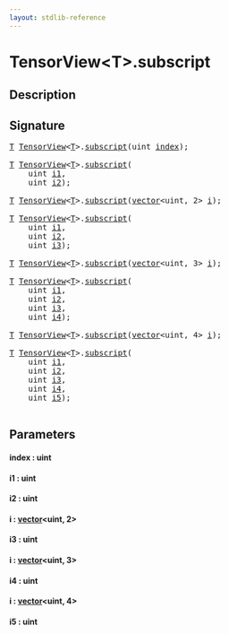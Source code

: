 ```yaml
---
layout: stdlib-reference
---
```


# TensorView\<T\>\.subscript

## Description





## Signature 

<pre>
<a href="index.html#typeparam-T" class="code_type">T</a> <a href="index.html" class="code_type">TensorView</a>&lt;<a href="index.html#typeparam-T" class="code_type">T</a>&gt;.<a href="subscript.html">subscript</a>(<span class="code_keyword">uint</span> <a href="subscript.html#decl-index" class="code_param">index</a>);

<a href="index.html#typeparam-T" class="code_type">T</a> <a href="index.html" class="code_type">TensorView</a>&lt;<a href="index.html#typeparam-T" class="code_type">T</a>&gt;.<a href="subscript.html">subscript</a>(
    <span class="code_keyword">uint</span> <a href="subscript.html#decl-i1" class="code_param">i1</a>,
    <span class="code_keyword">uint</span> <a href="subscript.html#decl-i2" class="code_param">i2</a>);

<a href="index.html#typeparam-T" class="code_type">T</a> <a href="index.html" class="code_type">TensorView</a>&lt;<a href="index.html#typeparam-T" class="code_type">T</a>&gt;.<a href="subscript.html">subscript</a>(<a href="../vector/index.html" class="code_type">vector</a>&lt;<span class="code_keyword">uint</span>, 2&gt; <a href="subscript.html#decl-i" class="code_param">i</a>);

<a href="index.html#typeparam-T" class="code_type">T</a> <a href="index.html" class="code_type">TensorView</a>&lt;<a href="index.html#typeparam-T" class="code_type">T</a>&gt;.<a href="subscript.html">subscript</a>(
    <span class="code_keyword">uint</span> <a href="subscript.html#decl-i1" class="code_param">i1</a>,
    <span class="code_keyword">uint</span> <a href="subscript.html#decl-i2" class="code_param">i2</a>,
    <span class="code_keyword">uint</span> <a href="subscript.html#decl-i3" class="code_param">i3</a>);

<a href="index.html#typeparam-T" class="code_type">T</a> <a href="index.html" class="code_type">TensorView</a>&lt;<a href="index.html#typeparam-T" class="code_type">T</a>&gt;.<a href="subscript.html">subscript</a>(<a href="../vector/index.html" class="code_type">vector</a>&lt;<span class="code_keyword">uint</span>, 3&gt; <a href="subscript.html#decl-i" class="code_param">i</a>);

<a href="index.html#typeparam-T" class="code_type">T</a> <a href="index.html" class="code_type">TensorView</a>&lt;<a href="index.html#typeparam-T" class="code_type">T</a>&gt;.<a href="subscript.html">subscript</a>(
    <span class="code_keyword">uint</span> <a href="subscript.html#decl-i1" class="code_param">i1</a>,
    <span class="code_keyword">uint</span> <a href="subscript.html#decl-i2" class="code_param">i2</a>,
    <span class="code_keyword">uint</span> <a href="subscript.html#decl-i3" class="code_param">i3</a>,
    <span class="code_keyword">uint</span> <a href="subscript.html#decl-i4" class="code_param">i4</a>);

<a href="index.html#typeparam-T" class="code_type">T</a> <a href="index.html" class="code_type">TensorView</a>&lt;<a href="index.html#typeparam-T" class="code_type">T</a>&gt;.<a href="subscript.html">subscript</a>(<a href="../vector/index.html" class="code_type">vector</a>&lt;<span class="code_keyword">uint</span>, 4&gt; <a href="subscript.html#decl-i" class="code_param">i</a>);

<a href="index.html#typeparam-T" class="code_type">T</a> <a href="index.html" class="code_type">TensorView</a>&lt;<a href="index.html#typeparam-T" class="code_type">T</a>&gt;.<a href="subscript.html">subscript</a>(
    <span class="code_keyword">uint</span> <a href="subscript.html#decl-i1" class="code_param">i1</a>,
    <span class="code_keyword">uint</span> <a href="subscript.html#decl-i2" class="code_param">i2</a>,
    <span class="code_keyword">uint</span> <a href="subscript.html#decl-i3" class="code_param">i3</a>,
    <span class="code_keyword">uint</span> <a href="subscript.html#decl-i4" class="code_param">i4</a>,
    <span class="code_keyword">uint</span> <a href="subscript.html#decl-i5" class="code_param">i5</a>);

</pre>

## Parameters

####  <a id="decl-index"></a>index  : uint
####  <a id="decl-i1"></a>i1  : uint
####  <a id="decl-i2"></a>i2  : uint
####  <a id="decl-i"></a>i  : [vector](../vector/index)\<uint, 2\>
####  <a id="decl-i3"></a>i3  : uint
####  <a id="decl-i"></a>i  : [vector](../vector/index)\<uint, 3\>
####  <a id="decl-i4"></a>i4  : uint
####  <a id="decl-i"></a>i  : [vector](../vector/index)\<uint, 4\>
####  <a id="decl-i5"></a>i5  : uint

